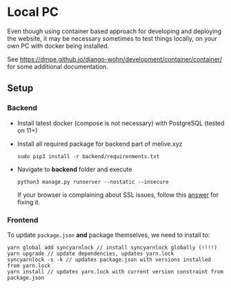 # Local PC

Even though using container based approach for developing and deploying
the website, it may be necessary sometimes to test things locally, on your own PC with docker being installed.

See <https://dmpe.github.io/django-wohn/development/container/container/> for some additional documentation.


## Setup

### Backend

- Install latest docker (compose is not necessary) with PostgreSQL (tested on 11+)
- Install all required package for backend part of melive.xyz

    ```
    sudo pip3 install -r backend/requirenments.txt
    ```

- Navigate to **backend** folder and execute

    ```
    python3 manage.py runserver --nostatic --insecure
    ```
    If your browser is complaining about SSL issues, follow this [answer](https://stackoverflow.com/a/34033592) for fixing it.


### Frontend

To update `package.json` **and** package themselves, we need to install to:

```
yarn global add syncyarnlock // install syncyarnlock globally (!!!!)
yarn upgrade // update dependencies, updates yarn.lock
syncyarnlock -s -k // updates package.json with versions installed from yarn.lock
yarn install // updates yarn.lock with current version constraint from package.json
```

